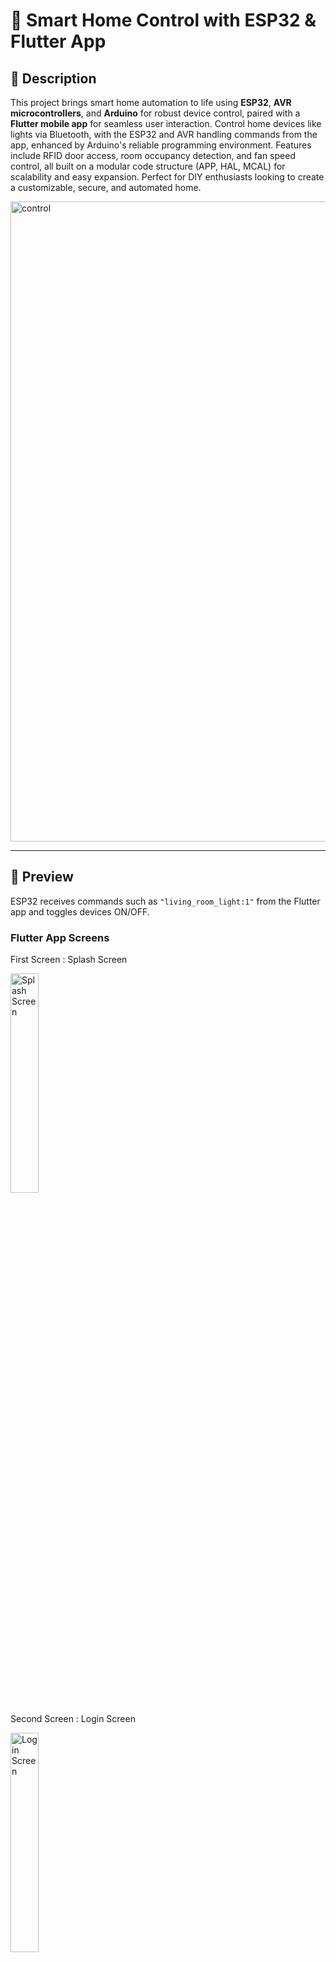 
# 🔐 Smart Home Control with ESP32 & Flutter App

## 📝 Description
This project brings smart home automation to life using **ESP32**, **AVR microcontrollers**, and **Arduino** for robust device control, paired with a **Flutter mobile app** for seamless user interaction. Control home devices like lights via Bluetooth, with the ESP32 and AVR handling commands from the app, enhanced by Arduino's reliable programming environment. Features include RFID door access, room occupancy detection, and fan speed control, all built on a modular code structure (APP, HAL, MCAL) for scalability and easy expansion. Perfect for DIY enthusiasts looking to create a customizable, secure, and automated home.

<img width="1536" height="1024" alt="control" src="https://github.com/user-attachments/assets/f7f89f42-e34c-4e80-8271-b208f79a6217" />


---

## 📱 Preview

ESP32 receives commands such as `"living_room_light:1"` from the Flutter app and toggles devices ON/OFF.

### Flutter App Screens
<p align="center">
<p>First Screen : Splash Screen</P>

<img width="30%" alt="Splash Screen" src="https://github.com/user-attachments/assets/3f057ad1-ff5e-41d0-91a9-11ba86d47d62" />

  <p>Second Screen : Login Screen</P>

  <img width="30%" alt="Login Screen" src="https://github.com/user-attachments/assets/65f0f4ab-c075-4fda-a3bd-1a7c2a7e5c65" />

  <p>Third Screen : Dashboard Screen</P>

**Dashboard Process :-**

  <img width="20%" alt="Process 1" src="https://github.com/user-attachments/assets/3583135c-abc4-4f9f-bd54-71927e682fd2" />

  <img width="20%" alt="Process 2" src="https://github.com/user-attachments/assets/b6e692bf-2d74-4b02-b2d1-fcb690d530d9" />
  <img width="20%" alt="Process 3" src="https://github.com/user-attachments/assets/68acf3a9-12ec-4e40-89dc-ccf1871359a7" />
  <img width="20%" alt="Process 4" src="https://github.com/user-attachments/assets/62753105-7258-4d61-80c4-3695a1051ae1" />

</p>


### Hardware Setup



https://github.com/user-attachments/assets/d232c86b-e19f-4c93-88a0-8f90cc2b19f9


---

## 🛠️ Features


1-  🔐 RFID Door Access System

 - Reads the card using an RFID module.

 - Displays the access result on an LCD screen.

 - If the card is invalid, the Buzzer is activated and "Access Denied" is shown.

 - If the card is valid, a Servo Motor opens the door for a set duration, displaying "Access Granted".

2- 👤 Room Occupancy Detection (Ultrasonic)

 - Uses an Ultrasonic Sensor to detect if someone is inside the room.

 - Automatically turns LED ON when a person is detected, and OFF when the room is empty.

3- 💨 Fan Speed Control

 - Controls the fan using three switches:

 - Switch 1: Low speed (30%).

 - Switch 2: Medium speed (60%).

 - Switch 3: Turns the fan OFF.

4- 📱 Bluetooth Home Device Control (via Flutter Mobile App)

 - Control home devices via Bluetooth from a Flutter mobile application.

 - Simple command format: device_name:state.

 - Real-time device status updates via Serial Monitor.


5- Modular code structure (APP – HAL – MCAL) for easy scalability.

6- Easily extendable to add new devices and commands.


---

## 📂 Project Structure

```
ESP32_Project/
├── APP/
│   ├── bluetooth_light_app.c   # Main app logic for light control
│
├── HAL/
│   ├── bluetooth.c/h           # Bluetooth communication functions
│   ├── light_control.c/h       # Device (light) control abstraction
│
├── MCAL/
│   ├── gpio.c/h                 # Low-level pin control
│
└── config/
    ├── device_config.h          # Device pin mapping and settings
```

---

## 🧰 Technologies Used

- **ESP32** (Arduino Core)  
- **AVR Microcontrollers**  
- **Arduino** (programming environment)  
- **Bluetooth Serial** (SPP)  
- **Flutter** (mobile app)  
- **C/C++** (embedded code)  

---

## 🚀 Getting Started

### Prerequisites

- Arduino IDE or PlatformIO installed
- ESP32 board added to Arduino IDE (`https://dl.espressif.com/dl/package_esp32_index.json`)
- Flutter SDK installed for mobile app development

### Installation

1. Clone the repository:
   ```bash
   git clone https://github.com/RokiyaAbdElsatar/Smart-Home-.git
   ```

2. Open the ESP32 project in Arduino IDE.

3. Select the correct board (**ESP32 Dev Module**) and COM port.

4. Upload the code to your ESP32.

5. Open the Flutter app project and run it on your phone.

---

## 📲 Command Format

- **Turn ON light**:  
  ```
  living_room_light:1
  ```
- **Turn OFF light**:  
  ```
  living_room_light:0
  ```

---


## 🤝 Contributing

Pull requests are welcome! Please make sure your code follows the project’s coding style and is well-documented.

---

## 📄 License

This project is licensed under the MIT License - see the LICENSE file for details.

##  Authors

<ul>
<li> Rokiya Abd Elsatar
</li>
<li> Sama Alaa</li>
<li> Kerolos Moris
</li>
<li> Ahmed Mohamed
</li>
</ul>
